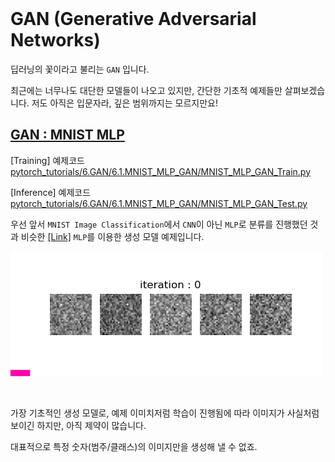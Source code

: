 
<br>

# GAN (Generative Adversarial Networks)

딥러닝의 꽃이라고 불리는 `GAN` 입니다. 

최근에는 너무나도 대단한 모델들이 나오고 있지만, 간단한 기초적 예제들만 살펴보겠습니다. 저도 아직은 입문자라, 깊은 범위까지는 모르지만요!

## [GAN : MNIST MLP](https://github.com/wooni-github/pytorch_tutorials/blob/main/6.GAN/6.1.MNIST_MLP_GAN/README.md)

[Training] 예제코드 [pytorch_tutorials/6.GAN/6.1.MNIST_MLP_GAN/MNIST_MLP_GAN_Train.py](https://github.com/wooni-github/pytorch_tutorials/blob/main/6.GAN/6.1.MNIST_MLP_GAN/MNIST_MLP_GAN_Train.py)

[Inference] 예제코드 [pytorch_tutorials/6.GAN/6.1.MNIST_MLP_GAN/MNIST_MLP_GAN_Test.py](https://github.com/wooni-github/pytorch_tutorials/blob/main/6.GAN/6.1.MNIST_MLP_GAN/MNIST_MLP_GAN_Test.py)

우선 앞서 `MNIST Image Classification`에서 `CNN`이 아닌 `MLP`로 분류를 진행했던 것과 비슷한 [[Link]](https://github.com/wooni-github/pytorch_tutorials/blob/main/3.SimpleExamples/3.3.MNIST_MLP/README.md) `MLP`를 이용한 생성 모델 예제입니다.

![MLP_GAN](6.1.MNIST_MLP_GAN/MNIST_MLP_GAN.gif)

<br>

가장 기초적인 생성 모델로, 예제 이미치저럼 학습이 진행됨에 따라 이미지가 사실처럼 보이긴 하지만, 아직 제약이 많습니다.

대표적으로 특정 숫자(범주/클래스)의 이미지만을 생성해 낼 수 없죠.

